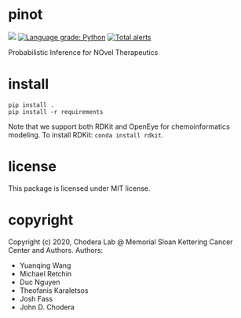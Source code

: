 pinot
==============================
[//]: # (Badges)

![](https://github.com/choderalab/pinot/workflows/CI/badge.svg)
[![Language grade: Python](https://img.shields.io/lgtm/grade/python/g/choderalab/pinot.svg?logo=lgtm&logoWidth=18)](https://lgtm.com/projects/g/choderalab/pinot/context:python)
[![Total alerts](https://img.shields.io/lgtm/alerts/g/choderalab/pinot.svg?logo=lgtm&logoWidth=18)](https://lgtm.com/projects/g/choderalab/pinot/alerts/)


Probabilistic Inference for NOvel Therapeutics

# install
```
pip install .
pip install -r requirements
```

Note that we support both RDKit and OpenEye for chemoinformatics modeling.
To install RDKit: `conda install rdkit`.

# license
This package is licensed under MIT license.

# copyright
Copyright (c) 2020, Chodera Lab @ Memorial Sloan Kettering Cancer Center and Authors.
Authors:
- Yuanqing Wang
- Michael Retchin
- Duc Nguyen
- Theofanis Karaletsos
- Josh Fass
- John D. Chodera
